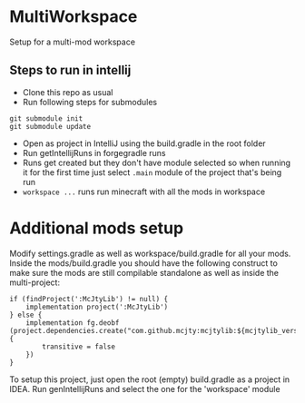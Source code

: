# MultiWorkspace
Setup for a multi-mod workspace

## Steps to run in intellij
- Clone this repo as usual
- Run following steps for submodules
```
git submodule init
git submodule update
```
- Open as project in IntelliJ using the build.gradle in the root folder
- Run getIntellijRuns in forgegradle runs
- Runs get created but they don't have module selected so when running it for the first time just select `.main` module of the project that's being run
- `workspace ...` runs run minecraft with all the mods in workspace


# Additional mods setup
Modify settings.gradle as well as workspace/build.gradle for all your mods.
Inside the mods/build.gradle you should have the following construct to make sure the mods are still compilable standalone as well as inside the multi-project:

    if (findProject(':McJtyLib') != null) {
        implementation project(':McJtyLib')
    } else {
        implementation fg.deobf (project.dependencies.create("com.github.mcjty:mcjtylib:${mcjtylib_version}") {
            transitive = false
        })
    }

To setup this project, just open the root (empty) build.gradle as a project in IDEA. Run genIntellijRuns and select the one for the 'workspace' module
